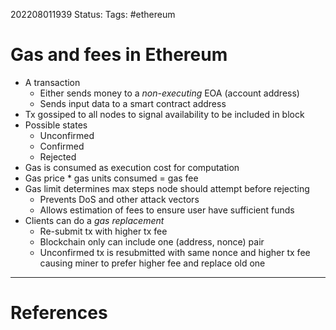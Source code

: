 202208011939
Status: 
Tags: #ethereum 

# Gas and fees in Ethereum
- A transaction
	- Either sends money to a *non-executing* EOA (account address)
	- Sends input data to a smart contract address
- Tx gossiped to all nodes to signal availability to be included in block
- Possible states
	- Unconfirmed
	- Confirmed
	- Rejected
- Gas is consumed as execution cost for computation
- Gas price * gas units consumed = gas fee
- Gas limit determines max steps node should attempt before rejecting
	- Prevents DoS and other attack vectors
	- Allows estimation of fees to ensure user have sufficient funds
- Clients can do a *gas replacement*
	- Re-submit tx with higher tx fee
	- Blockchain only can include one (address, nonce) pair 
	- Unconfirmed tx is resubmitted with same nonce and higher tx fee causing miner to prefer higher fee and replace old one






---
# References

